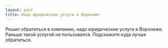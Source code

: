 ```yaml
---
layout: post 
title: Надо юридические услуги в Воронеже 
--- 
```

Решил обратиться в компанию, надо юридические услуги в Воронеже. Раньше такой услугой не пользовался. Подскажите куда лучше обратиться.